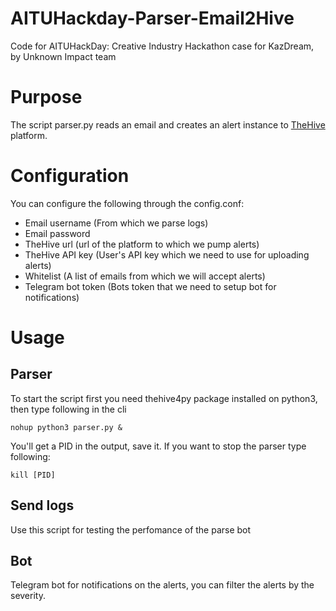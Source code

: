 # AITUHackday-Parser-Email2Hive
Code for AITUHackDay: Creative Industry Hackathon case for KazDream, by Unknown Impact team

# Purpose
The script parser.py reads an email and creates an alert instance to [TheHive](https://thehive-project.org/) platform.

# Configuration
You can configure the following through the config.conf:
- Email username (From which we parse logs)
- Email password 
- TheHive url (url of the platform to which we pump alerts)
- TheHive API key (User's API key which we need to use for uploading alerts)
- Whitelist (A list of emails from which we will accept alerts)
- Telegram bot token (Bots token that we need to setup bot for notifications)

# Usage
## Parser
To start the script first you need thehive4py package installed on python3, then type following in the cli

```
nohup python3 parser.py &
```
You'll get a PID in the output, save it. If you want to stop the parser type following:

```
kill [PID]
```

## Send logs
Use this script for testing the perfomance of the parse bot

## Bot
Telegram bot for notifications on the alerts, you can filter the alerts by the severity.
